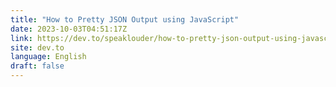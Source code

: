 ```yaml
---
title: "How to Pretty JSON Output using JavaScript"
date: 2023-10-03T04:51:17Z
link: https://dev.to/speaklouder/how-to-pretty-json-output-using-javascript-27k6?utm_medium=RSS&utm_source=news.12bit.vn
site: dev.to
language: English
draft: false
---
```


